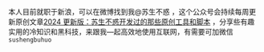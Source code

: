 本人目前就职于新浪，可以在微博找到我@苏生不惑 ，这个公众号会持续每周更新原创文章[2024 更新版：苏生不惑开发过的那些原创工具和脚本](https://mp.weixin.qq.com/s/3FITW3SXv8JGBkYD8SsW_g) ，分享些有趣实用的冷知识和黑科技，来跟我—起高效地使用互联网，有需要可加微信`sushengbuhuo`
